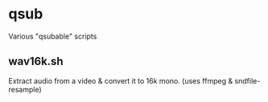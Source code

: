 qsub
====

Various "qsubable" scripts

wav16k.sh
---------

Extract audio from a video & convert it to 16k mono.
(uses ffmpeg & sndfile-resample)


